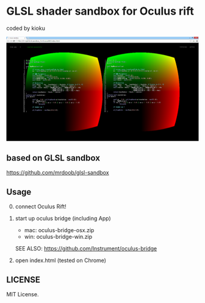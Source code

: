 # GLSL shader sandbox for Oculus rift
coded by kioku

![scr](scr.png)

##  based on GLSL sandbox
  https://github.com/mrdoob/glsl-sandbox

## Usage
0. connect Oculus Rift!

1. start up oculus bridge
(including App)

    * mac: oculus-bridge-osx.zip
    * win: oculus-bridge-win.zip

    SEE ALSO: https://github.com/Instrument/oculus-bridge


2. open index.html
(tested on Chrome)


## LICENSE
MIT License.
